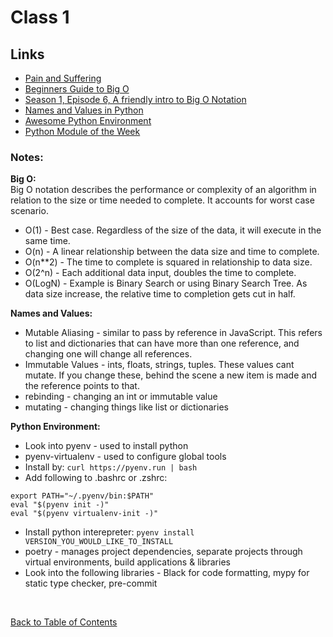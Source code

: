 # Class 1

## Links

- [Pain and Suffering](https://codefellows.github.io/code-401-python-guide/curriculum/class-01/notes/pain_suffering)
- [Beginners Guide to Big O](https://rob-bell.net/2009/06/a-beginners-guide-to-big-o-notation/)
- [Season 1, Episode 6, A friendly intro to Big O Notation](https://www.codenewbie.org/basecs/8)
- [Names and Values in Python](https://www.youtube.com/watch?v=_AEJHKGk9ns)
- [Awesome Python Environment](https://towardsdatascience.com/how-to-setup-an-awesome-python-environment-for-data-science-or-anything-else-35d358cc95d5)
- [Python Module of the Week](https://pymotw.com/3/index.html)

### Notes:

**Big O:**  
Big O notation describes the performance or complexity of an algorithm in relation to the size or time needed to complete. It accounts for worst case scenario.

- O(1) - Best case. Regardless of the size of the data, it will execute in the same time.
- O(n) - A linear relationship between the data size and time to complete.
- O(n\*\*2) - The time to complete is squared in relationship to data size.
- O(2^n) - Each additional data input, doubles the time to complete.
- O(LogN) - Example is Binary Search or using Binary Search Tree. As data size increase, the relative time to completion gets cut in half.

**Names and Values:**

- Mutable Aliasing - similar to pass by reference in JavaScript. This refers to list and dictionaries that can have more than one reference, and changing one will change all references.
- Immutable Values - ints, floats, strings, tuples. These values cant mutate. If you change these, behind the scene a new item is made and the reference points to that.
- rebinding - changing an int or immutable value
- mutating - changing things like list or dictionaries

**Python Environment:**

- Look into pyenv - used to install python
- pyenv-virtualenv - used to configure global tools
- Install by: `curl https://pyenv.run | bash`
- Add following to .bashrc or .zshrc:

```
export PATH="~/.pyenv/bin:$PATH"
eval "$(pyenv init -)"
eval "$(pyenv virtualenv-init -)"
```

- Install python interepreter: `pyenv install VERSION_YOU_WOULD_LIKE_TO_INSTALL`
- poetry - manages project dependencies, separate projects through virtual environments, build applications & libraries
- Look into the following libraries - Black for code formatting, mypy for static type checker, pre-commit

<br/>

[Back to Table of Contents](../README.md)
